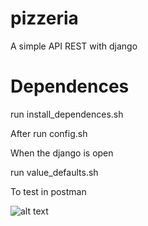 # pizzeria
A simple API REST with django


# Dependences
run install_dependences.sh

After run config.sh

When the django is open

run value_defaults.sh

To test in postman

![alt text](https://github.com/pemtajo/pizzeria/blob/master/postman.png)